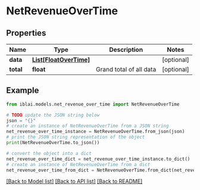 # NetRevenueOverTime


## Properties

Name | Type | Description | Notes
------------ | ------------- | ------------- | -------------
**data** | [**List[FloatOverTime]**](FloatOverTime.md) |  | [optional] 
**total** | **float** | Grand total of all data | [optional] 

## Example

```python
from iblai.models.net_revenue_over_time import NetRevenueOverTime

# TODO update the JSON string below
json = "{}"
# create an instance of NetRevenueOverTime from a JSON string
net_revenue_over_time_instance = NetRevenueOverTime.from_json(json)
# print the JSON string representation of the object
print(NetRevenueOverTime.to_json())

# convert the object into a dict
net_revenue_over_time_dict = net_revenue_over_time_instance.to_dict()
# create an instance of NetRevenueOverTime from a dict
net_revenue_over_time_from_dict = NetRevenueOverTime.from_dict(net_revenue_over_time_dict)
```
[[Back to Model list]](../README.md#documentation-for-models) [[Back to API list]](../README.md#documentation-for-api-endpoints) [[Back to README]](../README.md)


